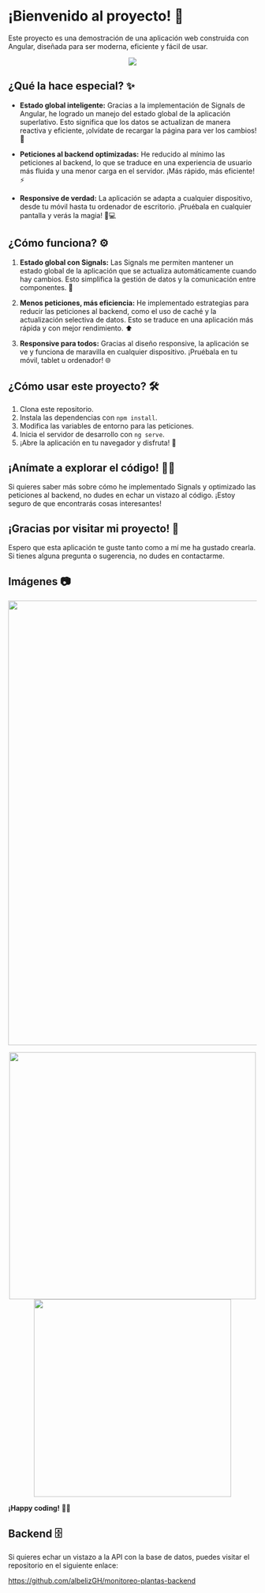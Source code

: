 # ¡Bienvenido al proyecto! 🚀

Este proyecto es una demostración de una aplicación web construida con Angular, diseñada para ser moderna, eficiente y fácil de usar.

<p align="center">
  <img src="https://github.com/user-attachments/assets/2a1342a4-d372-47ca-8357-072f47cbeb66">
</p>

## ¿Qué la hace especial? ✨

*   **Estado global inteligente:** Gracias a la implementación de Signals de Angular, he logrado un manejo del estado global de la aplicación superlativo. Esto significa que los datos se actualizan de manera reactiva y eficiente, ¡olvídate de recargar la página para ver los cambios! 🧠

*   **Peticiones al backend optimizadas:** He reducido al mínimo las peticiones al backend, lo que se traduce en una experiencia de usuario más fluida y una menor carga en el servidor. ¡Más rápido, más eficiente! ⚡

*   **Responsive de verdad:** La aplicación se adapta a cualquier dispositivo, desde tu móvil hasta tu ordenador de escritorio. ¡Pruébala en cualquier pantalla y verás la magia! 📱💻

## ¿Cómo funciona? ⚙️

1.  **Estado global con Signals:** Las Signals me permiten mantener un estado global de la aplicación que se actualiza automáticamente cuando hay cambios. Esto simplifica la gestión de datos y la comunicación entre componentes. 🔄

2.  **Menos peticiones, más eficiencia:** He implementado estrategias para reducir las peticiones al backend, como el uso de caché y la actualización selectiva de datos. Esto se traduce en una aplicación más rápida y con mejor rendimiento. ⬆️

3.  **Responsive para todos:** Gracias al diseño responsive, la aplicación se ve y funciona de maravilla en cualquier dispositivo. ¡Pruébala en tu móvil, tablet u ordenador! 🌐

## ¿Cómo usar este proyecto? 🛠️

1.  Clona este repositorio.
2.  Instala las dependencias con `npm install`.
3.  Modifica las variables de entorno para las peticiones.
4.  Inicia el servidor de desarrollo con `ng serve`.
5.  ¡Abre la aplicación en tu navegador y disfruta! 🎉

## ¡Anímate a explorar el código! 🕵️‍♀️

Si quieres saber más sobre cómo he implementado Signals y optimizado las peticiones al backend, no dudes en echar un vistazo al código. ¡Estoy seguro de que encontrarás cosas interesantes!

## ¡Gracias por visitar mi proyecto! 🙏

Espero que esta aplicación te guste tanto como a mí me ha gustado crearla. Si tienes alguna pregunta o sugerencia, no dudes en contactarme.

## Imágenes 📷

<p align="center">
  <img src="https://github.com/user-attachments/assets/8dae89d0-9771-4034-861d-619a923172ab" width="900">
</p>

<p align="center">
  
  <img src="https://github.com/user-attachments/assets/a9ca0082-f935-47dc-b68f-4e9f554ff151" width="500">

  <img src="https://github.com/user-attachments/assets/f8014cf5-2236-4312-8610-772e5f28fa26" width="400">

</p>

**¡Happy coding!** 👨‍💻

## Backend 🗄️

Si quieres echar un vistazo a la API con la base de datos, puedes visitar el repositorio en el siguiente enlace:

<https://github.com/albelizGH/monitoreo-plantas-backend>
